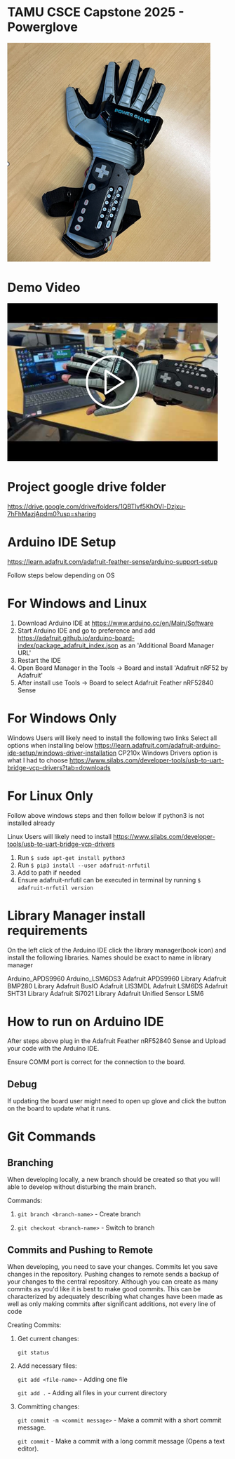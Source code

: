 # TAMU CSCE Capstone 2025 - Powerglove

![My Image](images/final_prod.png)

# Demo Video
[![Watch the video](images/demo_thumbnail.png)](https://youtu.be/ArDcWYFsmJc)


# Project google drive folder
https://drive.google.com/drive/folders/1QBTlvf5KhOVl-Dzjxu-7hFhMazjApdm0?usp=sharing


# Arduino IDE Setup
https://learn.adafruit.com/adafruit-feather-sense/arduino-support-setup

Follow steps below depending on OS

# For Windows and Linux

1. Download Arduino IDE at https://www.arduino.cc/en/Main/Software
2. Start Arduino IDE and go to preference and add https://adafruit.github.io/arduino-board-index/package_adafruit_index.json as an 'Additional Board Manager URL'
3. Restart the IDE
4. Open Board Manager in the Tools -> Board and install 'Adafruit nRF52 by Adafruit'
5. After install use Tools -> Board to select Adafruit Feather nRF52840 Sense 

# For Windows Only

Windows Users will likely need to install the following two links
Select all options when installing below
https://learn.adafruit.com/adafruit-arduino-ide-setup/windows-driver-installation
CP210x Windows Drivers option is what I had to choose
https://www.silabs.com/developer-tools/usb-to-uart-bridge-vcp-drivers?tab=downloads

# For Linux Only 

Follow above windows steps and then follow below if python3 is not installed already

Linux Users will likely need to install https://www.silabs.com/developer-tools/usb-to-uart-bridge-vcp-drivers

1. Run `$ sudo apt-get install python3`
2. Run `$ pip3 install --user adafruit-nrfutil`
3. Add to path if needed
4. Ensure adafruit-nrfutil can be executed in terminal by running `$ adafruit-nrfutil version`


# Library Manager install requirements

On the left click of the Arduino IDE click the library manager(book icon) and install the following libraries. Names should be exact to name in library manager

Arduino_APDS9960
Arduino_LSM6DS3
Adafruit APDS9960 Library
Adafruit BMP280 Library
Adafruit BusIO
Adafruit LIS3MDL
Adafruit LSM6DS
Adafruit SHT31 Library
Adafruit Si7021 Library
Adafruit Unified Sensor
LSM6

# How to run on Arduino IDE

After steps above plug in the Adafruit Feather nRF52840 Sense and Upload your code with the Arduino IDE.

Ensure COMM port is correct for the connection to the board.

## Debug
If updating the board user might need to open up glove and click the button on the board to update what it runs.

# Git Commands

## Branching

When developing locally, a new branch should be created so that you will able to develop without disturbing the main branch. 

Commands:

1. `git branch <branch-name>` - Create branch

2. `git checkout <branch-name>` - Switch to branch

## Commits and Pushing to Remote

When developing, you need to save your changes. Commits let you save changes in the repository. Pushing changes to remote sends a backup of your changes to the central repository. Although you can create as many commits as you'd like it is best to make good commits. This can be characterized by adequately describing what changes have been made as well as only making commits after significant additions, not every line of code

Creating Commits:

1. Get current changes:

    `git status`

2. Add necessary files:

   `git add <file-name>` - Adding one file

   `git add .` - Adding all files in your current directory

4. Committing changes:

    `git commit -m <commit message>` - Make a commit with a short commit message.

    `git commit` - Make a commit with a long commit message (Opens a text editor).

